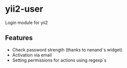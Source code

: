 # yii2-user
Login module for yii2


Features
--------

* Check password strength (thanks to nenand`s widget)
* Activation via email
* Setting permissions for actions using regexp`s
